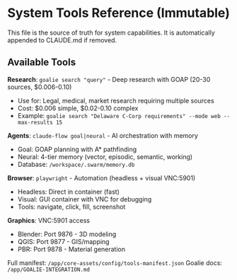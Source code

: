 # System Tools Reference (Immutable)

This file is the source of truth for system capabilities. It is automatically appended to CLAUDE.md if removed.

## Available Tools

**Research**: `goalie search "query"` - Deep research with GOAP (20-30 sources, $0.006-0.10)
- Use for: Legal, medical, market research requiring multiple sources
- Cost: $0.006 simple, $0.02-0.10 complex
- Example: `goalie search "Delaware C-Corp requirements" --mode web --max-results 15`

**Agents**: `claude-flow goal|neural` - AI orchestration with memory
- Goal: GOAP planning with A* pathfinding
- Neural: 4-tier memory (vector, episodic, semantic, working)
- Database: `/workspace/.swarm/memory.db`

**Browser**: `playwright` - Automation (headless + visual VNC:5901)
- Headless: Direct in container (fast)
- Visual: GUI container with VNC for debugging
- Tools: navigate, click, fill, screenshot

**Graphics**: VNC:5901 access
- Blender: Port 9876 - 3D modeling
- QGIS: Port 9877 - GIS/mapping
- PBR: Port 9878 - Material generation

Full manifest: `/app/core-assets/config/tools-manifest.json`
Goalie docs: `/app/GOALIE-INTEGRATION.md`